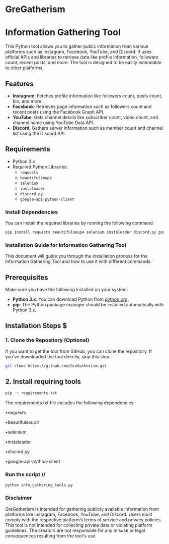 # GreGatherism
# Information Gathering Tool

This Python tool allows you to gather public information from various platforms such as Instagram, Facebook, YouTube, and Discord. It uses official APIs and libraries to retrieve data like profile information, followers count, recent posts, and more. The tool is designed to be easily extendable to other platforms.

## Features

- **Instagram**: Fetches profile information like followers count, posts count, bio, and more.
- **Facebook**: Retrieves page information such as followers count and recent posts using the Facebook Graph API.
- **YouTube**: Gets channel details like subscriber count, video count, and channel name using YouTube Data API.
- **Discord**: Gathers server information such as member count and channel list using the Discord API.

## Requirements

- Python 3.x
- Required Python Libraries:
    - `requests`
    - `beautifulsoup4`
    - `selenium`
    - `instaloader`
    - `discord.py`
    - `google-api-python-client`

### Install Dependencies

You can install the required libraries by running the following command:

```bash
pip install requests beautifulsoup4 selenium instaloader discord.py google-api-python-client
```
### Installation Guide for Information Gathering Tool

This document will guide you through the installation process for the Information Gathering Tool and how to use it with different commands.
`
## Prerequisites

Make sure you have the following installed on your system:

- **Python 3.x**: You can download Python from [python.org](https://www.python.org/downloads/).
- **pip**: The Python package manager should be installed automatically with Python 3.x.

## Installation Steps $

### 1. Clone the Repository (Optional)

If you want to get the tool from GitHub, you can clone the repository. If you've downloaded the tool directly, skip this step.

```bash
git clone https://github.com/GreGatherism.git
````
## 2. Install requiring tools

```bash
pip -r requirements.txt
```
The requirements.txt file includes the following dependencies:

•requests

•beautifulsoup4

•selenium

•instaloader

•discord.py

•google-api-python-client

### Run the script //
```bash
python info_gathering_tools.py
```

### Disclaimer

GreGatherism is intended for gathering publicly available information from platforms like Instagram, Facebook, YouTube, and Discord. Users must comply with the respective platform’s terms of service and privacy policies. This tool is not intended for collecting private data or violating platform guidelines. The creators are not responsible for any misuse or legal consequences resulting from the tool's use.
